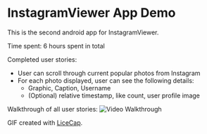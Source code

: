 # InstagramViewer App Demo

This is the second android app for InstagramViewer.

Time spent: 6 hours spent in total

Completed user stories:
 * User can scroll through current popular photos from Instagram
 * For each photo displayed, user can see the following details:
   * Graphic, Caption, Username
   * (Optional) relative timestamp, like count, user profile image

Walkthrough of all user stories:
![Video Walkthrough](instagram_viewer_app-hankting.gif)

GIF created with [LiceCap](http://www.cockos.com/licecap/).
